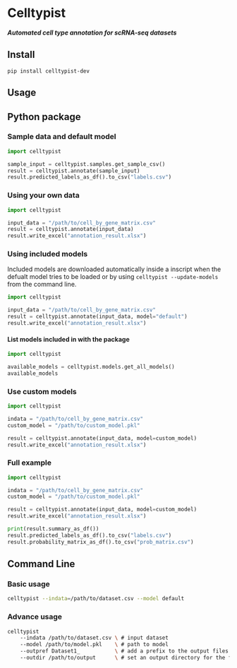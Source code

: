 # Celltypist

**_Automated cell type annotation for scRNA-seq datasets_**

## Install

```console
pip install celltypist-dev
```

## Usage

## Python package

### Sample data and default model

```python
import celltypist

sample_input = celltypist.samples.get_sample_csv()
result = celltypist.annotate(sample_input)
result.predicted_labels_as_df().to_csv("labels.csv")
```

### Using your own data

```python
import celltypist

input_data = "/path/to/cell_by_gene_matrix.csv"
result = celltypist.annotate(input_data)
result.write_excel("annotation_result.xlsx")
```

### Using included models

Included models are downloaded automatically inside a inscript when the defualt model tries to be loaded or by using `celltypist --update-models` from the command line.

```python
import celltypist

input_data = "/path/to/cell_by_gene_matrix.csv"
result = celltypist.annotate(input_data, model="default")
result.write_excel("annotation_result.xlsx")
```

#### List models included in with the package

```python
import celltypist

available_models = celltypist.models.get_all_models()
available_models
```

### Use custom models

```python
import celltypist

indata = "/path/to/cell_by_gene_matrix.csv"
custom_model = "/path/to/custom_model.pkl"

result = celltypist.annotate(input_data, model=custom_model)
result.write_excel("annotation_result.xlsx")
```

### Full example

```python
import celltypist

indata = "/path/to/cell_by_gene_matrix.csv"
custom_model = "/path/to/custom_model.pkl"

result = celltypist.annotate(input_data, model=custom_model)
result.write_excel("annotation_result.xlsx")

print(result.summary_as_df())
result.predicted_labels_as_df().to_csv("labels.csv")
result.probability_matrix_as_df().to_csv("prob_matrix.csv")
```

## Command Line

### Basic usage

```bash
celltypist --indata=/path/to/dataset.csv --model default
```

### Advance usage

```bash
celltypist
    --indata /path/to/dataset.csv \ # input dataset
    --model /path/to/model.pkl    \ # path to model
    --outpref Dataset1_           \ # add a prefix to the output files
    --outdir /path/to/output      \ # set an output directory for the files
```
